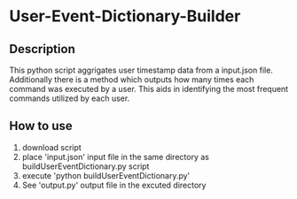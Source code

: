 # User-Event-Dictionary-Builder
## Description
This python script aggrigates user timestamp data from a input.json file.
Additionally there is a method which outputs how many times each command was executed by a user. This aids in identifying the most frequent commands utilized by each user.


## How to use
                
1. download script
2. place 'input.json' input file in the same directory as buildUserEventDictionary.py script
3. execute 'python buildUserEventDictionary.py'
4. See 'output.py' output file in the excuted directory